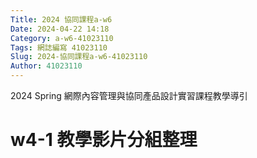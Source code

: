 ```yaml
---
Title: 2024 協同課程a-w6
Date: 2024-04-22 14:18
Category: a-w6-41023110
Tags: 網誌編寫 41023110
Slug: 2024-協同課程a-w6-41023110
Author: 41023110
---
```


2024 Spring 網際內容管理與協同產品設計實習課程教學導引

<!-- PELICAN_END_SUMMARY -->

# w4-1 教學影片分組整理